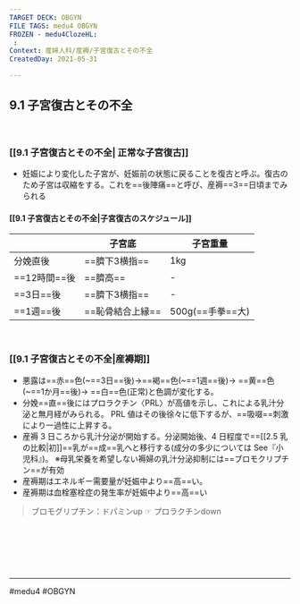 ```yaml
---
TARGET DECK: OBGYN
FILE TAGS: medu4 OBGYN
FROZEN - medu4ClozeHL:
 : 
Context: 産婦人科/産褥/子宮復古とその不全
CreatedDay: 2021-05-31

---
```


## 9.1 子宮復古とその不全

<br>


### [[9.1 子宮復古とその不全| 正常な子宮復古]]
* 妊娠により変化した子宮が、妊娠前の状態に戻ることを復古と呼ぶ。復古のため子宮は収縮をする。これを==後陣痛==と呼び、産褥==3==日頃までみられる
#### [[9.1 子宮復古とその不全|子宮復古のスケジュール]]
| |子宮底|子宮重量|
|---|---|---|
|分娩直後|==臍下3横指==|1kg|
|==12時間==後|==臍高==|-|
|==3日==後|==臍下3横指==|-|
|==1週==後|==恥骨結合上縁==|500g(==手拳==大)|
<!--ID: 1622523509935-->



<br>

### [[9.1 子宮復古とその不全|産褥期]]
* 悪露は==赤==色(~==3日==後)→==褐==色(~==1週==後)→ ==黄==色(~==1か月==後)→ ==白==色(正常)と色調が変化する。
* 分娩==直==後にはプロラクチン〈PRL〉が高値を示し、これによる乳汁分泌と無月経がみられる。 PRL 値はその後徐々に低下するが、==吸啜==刺激により一過性に上昇する。
* 産褥 3 日ころから乳汁分泌が開始する。分泌開始後、4 日程度で==[[2.5 乳の比較|初]]==乳が==成==乳へと移行する(成分の多少については See『小児科』)。 
※母乳栄養を希望しない褥婦の乳汁分泌抑制には==ブロモクリプチン==が有効
* 産褥期はエネルギー需要量が妊娠中より==高==い。
* 産褥期は血栓塞栓症の発生率が妊娠中より==高==い
<!--ID: 1659922242515-->




>ブロモグリプチン：ドパミンup ☞ プロラクチンdown



<br>








<br><br><br>

---
#medu4 #OBGYN 
